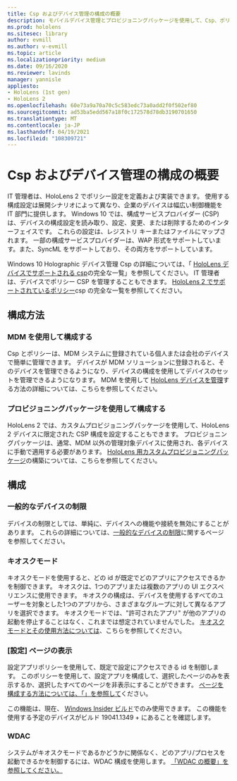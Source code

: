 ```yaml
---
title: Csp およびデバイス管理の構成の概要
description: モバイルデバイス管理とプロビジョニングパッケージを使用して、Csp、ポリシー、およびデバイス管理を構成する方法について説明します。
ms.prod: hololens
ms.sitesec: library
author: evmill
ms.author: v-evmill
ms.topic: article
ms.localizationpriority: medium
ms.date: 09/16/2020
ms.reviewer: lavinds
manager: yannisle
appliesto:
- HoloLens (1st gen)
- HoloLens 2
ms.openlocfilehash: 60e73a9a70a70c5c583edc73a0add2f0f502ef80
ms.sourcegitcommit: ad53ba5edd567a18f0c172578d78db3190701650
ms.translationtype: MT
ms.contentlocale: ja-JP
ms.lasthandoff: 04/19/2021
ms.locfileid: "108309721"
---
```

# <a name="configure-csps-and-device-management-overview"></a>Csp およびデバイス管理の構成の概要

IT 管理者は、HoloLens 2 でポリシー設定を定義および実装できます。 使用する構成設定は展開シナリオによって異なり、企業のデバイスは幅広い制御機能を IT 部門に提供します。 Windows 10 では、構成サービスプロバイダー (CSP) は、デバイスの構成設定を読み取り、設定、変更、または削除するためのインターフェイスです。 これらの設定は、レジストリ キーまたはファイルにマップされます。 一部の構成サービスプロバイダーは、WAP 形式をサポートしています。また、SyncML をサポートしており、その両方をサポートしています。

Windows 10 Holographic デバイス管理 Csp の詳細については、「 [HoloLens デバイスでサポートされる csp](https://docs.microsoft.com/windows/client-management/mdm/configuration-service-provider-reference#hololens)の完全な一覧」を参照してください。
IT 管理者は、デバイスでポリシー CSP を管理することもできます。 [HoloLens 2 でサポートされているポリシー](https://docs.microsoft.com/windows/client-management/mdm/policy-csps-supported-by-hololens2)csp の完全な一覧を参照してください。

## <a name="configuration-methods"></a>構成方法

### <a name="configure-with-mdm"></a>MDM を使用して構成する

Csp とポリシーは、MDM システムに登録されている個人または会社のデバイスで簡単に管理できます。 デバイスが MDM ソリューションに登録されると、そのデバイスを管理できるようになり、デバイスの構成を使用してデバイスのセットを管理できるようになります。 MDM を使用して [HoloLens デバイスを管理](hololens-mdm-configure.md)する方法の詳細については、こちらを参照してください。

### <a name="configure-with-provisioning-packages"></a>プロビジョニングパッケージを使用して構成する

HoloLens 2 では、カスタムプロビジョニングパッケージを使用して、HoloLens 2 デバイスに限定された CSP 構成を設定することもできます。 プロビジョニングパッケージは、通常、MDM 以外の管理対象デバイスに使用され、各デバイスに手動で適用する必要があります。 [HoloLens 用カスタムプロビジョニングパッケージ](https://docs.microsoft.com/hololens/hololens-provisioning)の構築については、こちらを参照してください。

## <a name="configurations"></a>構成

### <a name="common-device-restrictions"></a>一般的なデバイスの制限

デバイスの制限としては、単純に、デバイスへの機能や接続を無効にすることがあります。 これらの詳細については、[一般的なデバイスの制限](hololens-common-device-restrictions.md)に関するページを参照してください。

### <a name="kiosk-modes"></a>キオスクモード

キオスクモードを使用すると、どの id が既定でどのアプリにアクセスできるかを制御できます。 キオスクは、1つのアプリまたは複数のアプリの UI エクスペリエンスに使用できます。 キオスクの構成は、デバイスを使用するすべてのユーザーを対象とした1つのアプリから、さまざまなグループに対して異なるアプリを選択できます。 キオスクモードでは、"許可されたアプリ" が他のアプリの起動を停止することはなく、これまでは想定されていませんでした。 [キオスクモードとその使用方法については](hololens-kiosk.md)、こちらを参照してください。

### <a name="settings-page-visibility"></a>[設定] ページの表示

設定アプリポリシーを使用して、既定で設定にアクセスできる id を制御します。 このポリシーを使用して、設定アプリを構成して、選択したページのみを表示するか、選択したすべてのページを非表示にすることができます。 [ページを構成する方法については、「」を参照して](settings-uri-list.md)ください。

この機能は、現在、 [Windows Insider ビルド](hololens-insider.md)でのみ使用できます。 この機能を使用する予定のデバイスがビルド 19041.1349 + にあることを確認します。

### <a name="wdac"></a>WDAC

システムがキオスクモードであるかどうかに関係なく、どのアプリ/プロセスを起動できるかを制御するには、WDAC 構成を使用します。
[「WDAC の概要」を参照してください。](windows-defender-application-control-wdac.md)
